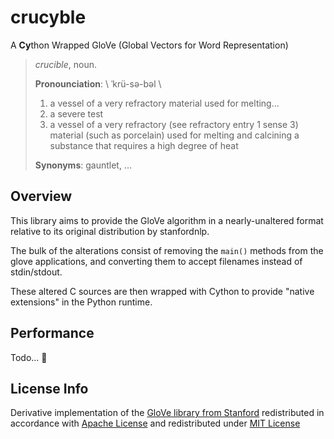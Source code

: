 # crucyble

A **Cy**thon Wrapped GloVe (Global Vectors for Word Representation)

> *crucible*, noun. 
>
> **Pronounciation**: \ ˈkrü-sə-bəl \
> 1. a vessel of a very refractory material used for melting...
> 2. a severe test
> 3. a vessel of a very refractory (see refractory entry 1 sense 3) material (such as porcelain) used for melting and calcining a substance that requires a   high degree of heat
>
> **Synonyms**: gauntlet, ...

## Overview

This library aims to provide the GloVe algorithm in a nearly-unaltered format relative to its original distribution by stanfordnlp.

The bulk of the alterations consist of removing the `main()` methods from the glove applications, and converting them to accept filenames instead of stdin/stdout.

These altered C sources are then wrapped with Cython to provide "native extensions" in the Python runtime.

## Performance

Todo... :shrug:

## License Info

Derivative implementation of the [GloVe library from Stanford](https://github.com/stanfordnlp/GloVe) redistributed in accordance with [Apache License](./src/lib/glove/LICENSE) and redistributed under [MIT License](./LICENSE)
